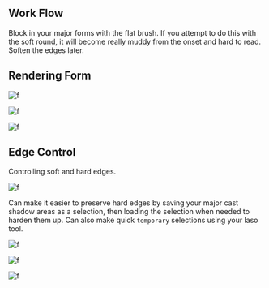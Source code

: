 ## Work Flow

Block in your major forms with the flat brush. If you attempt to do this with the soft round, it will become really muddy from the onset and hard to read. Soften the edges later.

## Rendering Form

![f](https://imgur.com/i5Di39C.png)

![f](https://imgur.com/PHQa1Ax.png)

![f](https://imgur.com/A5P47bA.png)


## Edge Control

Controlling soft and hard edges. 

![f](https://imgur.com/1hZ1wkG.png)

Can make it easier to preserve hard edges by saving your major cast shadow areas as a selection, then loading the selection when needed to harden them up. Can also make quick `temporary` selections using your laso tool. 

![f](https://imgur.com/bWGrvu0.png)

![f](https://imgur.com/eJvuwl2.png)

![f](https://imgur.com/V5uZITw.png)
